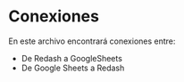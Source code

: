 # Conexiones
 En este archivo encontrará conexiones entre:
 - De Redash a GoogleSheets
 - De Google Sheets a Redash
